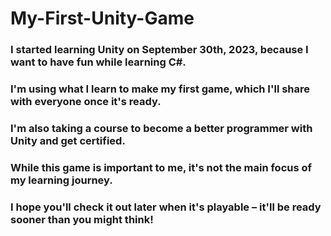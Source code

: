 # My-First-Unity-Game


### I started learning Unity on September 30th, 2023, because I want to have fun while learning C#. 

### I'm using what I learn to make my first game, which I'll share with everyone once it's ready. 

### I'm also taking a course to become a better programmer with Unity and get certified. 

### While this game is important to me, it's not the main focus of my learning journey. 

### I hope you'll check it out later when it's playable – it'll be ready sooner than you might think!